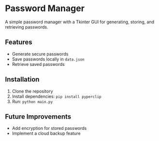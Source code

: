 # Password Manager

A simple password manager with a Tkinter GUI for generating, storing, and retrieving passwords.

## Features
- Generate secure passwords
- Save passwords locally in `data.json`
- Retrieve saved passwords

## Installation
1. Clone the repository
2. Install dependencies: `pip install pyperclip`
3. Run: `python main.py`

## Future Improvements
- Add encryption for stored passwords
- Implement a cloud backup feature
